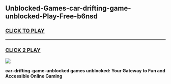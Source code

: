 
## Unblocked-Games-car-drifting-game-unblocked-Play-Free-b6nsd
<h3>
<a href="https://premium76.site?title=car-drifting-game-unblocked&ref=21A">CLICK TO PLAY</a></h3>
<hr>

<h3>
<a href="https://premium76.site?title=car-drifting-game-unblocked&ref=21A">CLICK 2 PLAY</a>
  
</h3>

<a href="https://premium76.site?title=car-drifting-game-unblocked&ref=21A"><img src="https://clearcache.store/games.png"></a>


**car-drifting-game-unblocked games unblocked: Your Gateway to Fun and Accessible Online Gaming**
